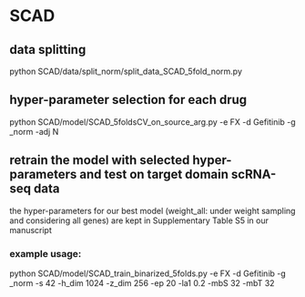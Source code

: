 # SCAD

## data splitting
python SCAD/data/split_norm/split_data_SCAD_5fold_norm.py

## hyper-parameter selection for each drug
python SCAD/model/SCAD_5foldsCV_on_source_arg.py -e FX -d Gefitinib -g _norm -adj N

## retrain the model with selected hyper-parameters and test on target domain scRNA-seq data

the hyper-parameters for our best model (weight_all: under weight sampling and considering all genes) are kept in Supplementary Table S5 in our manuscript
### example usage:
python SCAD/model/SCAD_train_binarized_5folds.py -e FX -d Gefitinib -g _norm -s 42 -h_dim 1024 -z_dim 256 -ep 20 -la1 0.2 -mbS 32 -mbT 32

